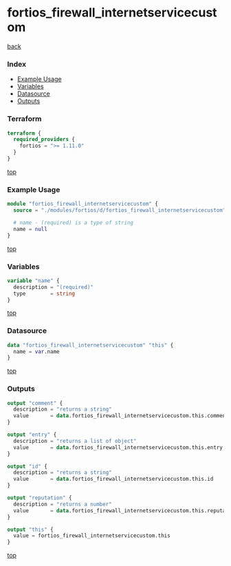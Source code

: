 # fortios_firewall_internetservicecustom

[back](../fortios.md)

### Index

- [Example Usage](#example-usage)
- [Variables](#variables)
- [Datasource](#datasource)
- [Outputs](#outputs)

### Terraform

```terraform
terraform {
  required_providers {
    fortios = ">= 1.11.0"
  }
}
```

[top](#index)

### Example Usage

```terraform
module "fortios_firewall_internetservicecustom" {
  source = "./modules/fortios/d/fortios_firewall_internetservicecustom"

  # name - (required) is a type of string
  name = null
}
```

[top](#index)

### Variables

```terraform
variable "name" {
  description = "(required)"
  type        = string
}
```

[top](#index)

### Datasource

```terraform
data "fortios_firewall_internetservicecustom" "this" {
  name = var.name
}
```

[top](#index)

### Outputs

```terraform
output "comment" {
  description = "returns a string"
  value       = data.fortios_firewall_internetservicecustom.this.comment
}

output "entry" {
  description = "returns a list of object"
  value       = data.fortios_firewall_internetservicecustom.this.entry
}

output "id" {
  description = "returns a string"
  value       = data.fortios_firewall_internetservicecustom.this.id
}

output "reputation" {
  description = "returns a number"
  value       = data.fortios_firewall_internetservicecustom.this.reputation
}

output "this" {
  value = fortios_firewall_internetservicecustom.this
}
```

[top](#index)